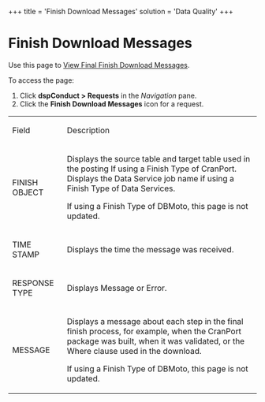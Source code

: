 +++
title = 'Finish Download Messages'
solution = 'Data Quality'
+++

# Finish Download Messages

<div class="use">

Use this page to [View Final Finish Download
Messages](View_Final_Finish_Download_Messages.htm).

</div>

To access the page:

1.  Click <span style="font-weight: bold;">dspConduct \> Requests</span>
    in the <span style="font-style: italic;">Navigation</span> pane.
2.  Click the <span style="font-weight: bold;">Finish Download
    Messages</span> icon for a request.

<table>
<tbody>
<tr class="odd">
<td><p>Field</p></td>
<td><p>Description</p></td>
</tr>
<tr class="even">
<td><p>FINISH OBJECT</p></td>
<td><p>Displays the source table and target table used in the posting If using a Finish Type of CranPort. Displays the Data Service job name if using a Finish Type of Data Services.</p>
<p>If using a Finish Type of DBMoto, this page is not updated.</p></td>
</tr>
<tr class="odd">
<td><p>TIME STAMP</p></td>
<td><p>Displays the time the message was received.</p></td>
</tr>
<tr class="even">
<td><p>RESPONSE TYPE</p></td>
<td><p>Displays Message or Error.</p></td>
</tr>
<tr class="odd">
<td><p>MESSAGE</p></td>
<td><p>Displays a message about each step in the final finish process, for example, when the CranPort package was built, when it was validated, or the Where clause used in the download.</p>
<p>If using a Finish Type of DBMoto, this page is not updated.</p></td>
</tr>
</tbody>
</table>
